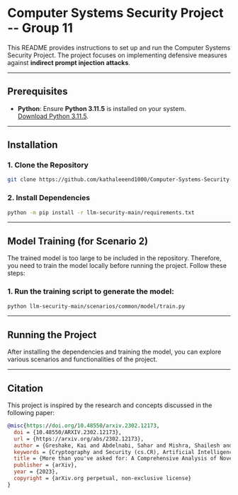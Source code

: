 # **Computer Systems Security Project -- Group 11**  

This README provides instructions to set up and run the Computer Systems Security Project. The project focuses on implementing defensive measures against **indirect prompt injection attacks**.

---

## **Prerequisites**  

- **Python**: Ensure **Python 3.11.5** is installed on your system.  
  [Download Python 3.11.5](https://www.python.org/downloads/release/python-3115/).  

---

## **Installation**  

### 1. Clone the Repository  
```bash
git clone https://github.com/kathaleeend1000/Computer-Systems-Security-Project-.git
```

### 2. Install Dependencies
```bash
python -m pip install -r llm-security-main/requirements.txt
```

---

## **Model Training (for Scenario 2)**  

The trained model is too large to be included in the repository. Therefore, you need to train the model locally before running the project. Follow these steps: 

### 1. Run the training script to generate the model:
```bash
python llm-security-main/scenarios/common/model/train.py
```

---

## **Running the Project**  
After installing the dependencies and training the model, you can explore various scenarios and functionalities of the project.

---

## **Citation**  

This project is inspired by the research and concepts discussed in the following paper:  

```bibtex
@misc{https://doi.org/10.48550/arxiv.2302.12173,
  doi = {10.48550/ARXIV.2302.12173},
  url = {https://arxiv.org/abs/2302.12173},
  author = {Greshake, Kai and Abdelnabi, Sahar and Mishra, Shailesh and Endres, Christoph and Holz, Thorsten and Fritz, Mario},
  keywords = {Cryptography and Security (cs.CR), Artificial Intelligence (cs.AI), Computation and Language (cs.CL), Computers and Society (cs.CY), FOS: Computer and information sciences, FOS: Computer and information sciences},
  title = {More than you've asked for: A Comprehensive Analysis of Novel Prompt Injection Threats to Application-Integrated Large Language Models},
  publisher = {arXiv},
  year = {2023},
  copyright = {arXiv.org perpetual, non-exclusive license}
}
